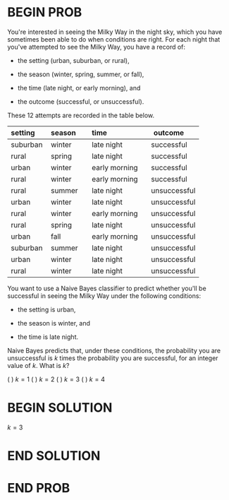 # BEGIN PROB

You're interested in seeing the Milky Way in the night
sky, which you have sometimes been able to do when conditions are right.
For each night that you've attempted to see the Milky Way, you have a
record of:

-   the setting (urban, suburban, or rural),

-   the season (winter, spring, summer, or fall),

-   the time (late night, or early morning), and

-   the outcome (successful, or unsuccessful).

These 12 attempts are recorded in the table below.


  |**setting** &emsp;|  **season** &emsp;|  **time** &emsp;&emsp;&emsp;&emsp;&emsp;    |  **outcome** &emsp; |
  |-------------|------------|---------------|--------------|
  |suburban     |winter      |late night     |successful|
  |rural        |spring      |late night     |successful|
  |urban        |winter      |early morning  |successful|
  |rural        |winter      |early morning  |successful|
  |rural        |summer      |late night     |unsuccessful|
  |urban        |winter      |late night     |unsuccessful|
  |rural        |winter      |early morning  |unsuccessful|
  |rural        |spring      |late night     |unsuccessful|
  |urban        |fall        |early morning  |unsuccessful|
  |suburban     |summer      |late night     |unsuccessful|
  |urban        |winter      |late night     |unsuccessful|
  |rural        |winter      |late night     |unsuccessful|


You want to use a Naive Bayes classifier to predict whether you'll be
successful in seeing the Milky Way under the following conditions:

-   the setting is urban,

-   the season is winter, and

-   the time is late night.

Naive Bayes predicts that, under these conditions, the probability you
are unsuccessful is $k$ times the probability you are successful, for an
integer value of $k$. What is $k$?

( ) $k=1$
( ) $k=2$
( ) $k=3$
( ) $k=4$

# BEGIN SOLUTION

$k=3$

# END SOLUTION

# END PROB